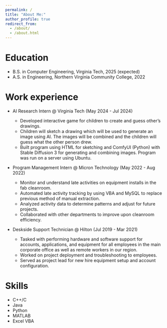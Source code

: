 ```yaml
---
permalink: /
title: "About Me:"
author_profile: true
redirect_from: 
  - /about/
  - /about.html
---
```


Education
======
* B.S. in Computer Engineering, Virginia Tech, 2025 (expected)
* A.S. in Engineering, Northern Virginia Community College, 2022

Work experience
======
* AI Research Intern @ Virginia Tech (May 2024 - Jul 2024)
  * Developed interactive game for children to create and guess other’s drawings.
  * Children will sketch a drawing which will be used to generate an image using AI. The images will be combined
and the children will guess what the other person drew.
  * Built program using HTML for sketching and ComfyUI (Python) with Stable Diffusion 3 for generating and
combining images. Program was run on a server using Ubuntu.

* Program Management Intern @ Micron Technology (May 2022 - Aug 2022)
  * Monitor and understand late activities on equipment installs in the fab cleanroom.
  * Automated late activity tracking by using VBA and MySQL to replace previous method of manual extraction.
  * Analyzed activity data to determine patterns and adjust for future projects.
  * Collaborated with other departments to improve upon cleanroom efficiency.

* Deskside Support Technician @ Hilton (Jul 2019 - Mar 2021)
  * Tasked with performing hardware and software support for accounts, applications, and equipment for all employees in the main corporate office as well as remote workers in our region.
  * Worked on project deployment and troubleshooting to employees.
  * Served as project lead for new hire equipment setup and account configuration.
  
Skills
======
* C++/C
* Java
* Python
* MATLAB
* Excel VBA
